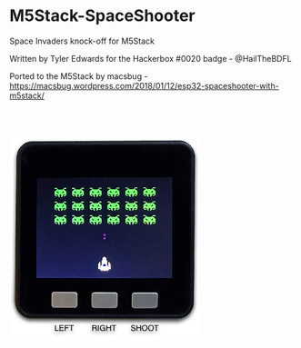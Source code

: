 # M5Stack-SpaceShooter

Space Invaders knock-off for M5Stack

Written by Tyler Edwards for the Hackerbox #0020 badge - @HailTheBDFL

Ported to the M5Stack by macsbug - https://macsbug.wordpress.com/2018/01/12/esp32-spaceshooter-with-m5stack/

<br />
<br />

![](Screenshot.png?raw=true)
